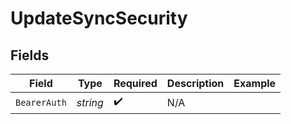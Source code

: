 # UpdateSyncSecurity


## Fields

| Field              | Type               | Required           | Description        | Example            |
| ------------------ | ------------------ | ------------------ | ------------------ | ------------------ |
| `BearerAuth`       | *string*           | :heavy_check_mark: | N/A                |                    |